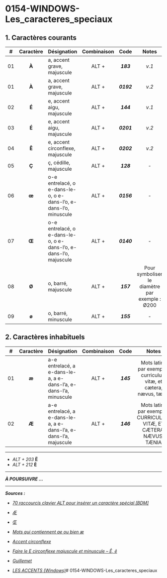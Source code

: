 # 0154-WINDOWS-Les_caracteres_speciaux


## 1. Caractères courants

|#|Caractère|Désignation|Combinaison|Code|Notes|
|:---:|:---:|:---|:---:|:---:|:---:|
|01|**À**|a, accent grave, majuscule|ALT + |***183***|*v.1*|
|01|**À**|a, accent grave, majuscule|ALT + |***0192***|*v.2*|
|02|**É**|e, accent aigu, majuscule|ALT + |***144***|*v.1*|
|03|**É**|e, accent aigu, majuscule|ALT + |***0201***|*v.2*|
|04|**Ê**|e, accent circonflexe, majuscule|ALT + |***0202***|*v.2*|
|05|**Ç**|ç, cédille, majuscule|ALT + |***128***|-|
|06|**œ**|o-e entrelacé, o e-dans-le-o, o e-dans-l’o, e-dans-l’o, minuscule|ALT + |***0156***|-|
|07|**Œ**|o-e entrelacé, o e-dans-le-o, o e-dans-l’o, e-dans-l’o, majuscule|ALT + |***0140***|-|
|08|**Ø**|o, barré, majuscule|ALT + |***157***|Pour symboliser le diamètre par exemple : Ø200|
|09|**ø**|o, barré, minuscule|ALT + |***155***|-|

## 2. Caractères inhabituels

|#|Caractère|Désignation|Combinaison|Code|Notes|
|:---:|:---:|:---|:---:|:---:|:---:|
|01|**æ**|a-e entrelacé, a e-dans-le-a, a e-dans-l’a, e-dans-l’a, minuscule|ALT + |***145***|Mots latins par exemple : curriculum vitæ, et cætera, nævus, tænia|
|02|**Æ**|a-e entrelacé, a e-dans-le-a, a e-dans-l’a, e-dans-l’a, majuscule|ALT + |***146***|Mots latins par exemple : CURRICULUM VITÆ, ET CÆTERA, NÆVUS, TÆNIA|

---

* *ALT + 203* **Ë**
* *ALT + 212* **È**

---

***À POURSUIVRE ...***

---

***Sources :***
* *[70 raccourcis clavier ALT pour insérer un caractère spécial [BDM]](https://www.blogdumoderateur.com/raccourcis-clavier-alt-caractere-special/)*

* *[Æ](https://fr.wikipedia.org/wiki/%C3%86)*

* *[Œ](https://fr.wikipedia.org/wiki/%C5%92)*

* *[Mots qui contiennent ae ou bien æ](https://www.orthodidacte.com/videos-francais/mots-qui-contiennent-ae-ou-bien-ae/#:~:text=Pour%20savoir%20si%20a%2C%20e,maestro%2C%20paella%2C%20et%20cetera.)*

* *[Accent circonflexe](https://fr.wikipedia.org/wiki/Accent_circonflexe#:~:text=L'accent%20circonflexe%20%E2%80%B9%20%E2%97%8C%CC%82,fran%C3%A7ais%20au%20XVI%20e%20si%C3%A8cle.)*

* *[Faire le E circonflexe majuscule et minuscule – Ê, ê](https://les-raccourcis-clavier.fr/e-circonflexe-majuscule-minuscule/)*

* *[Guillemet](https://fr.wikipedia.org/wiki/Guillemet)*

* *[LES ACCENTS (Windows)](https://carleton.ca/french/wp-content/uploads/les_accents_000.pdf)*# 0154-WINDOWS-Les_caracteres_speciaux
